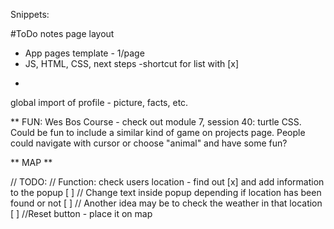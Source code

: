 Snippets:

#ToDo notes page layout

- App pages template - 1/page
- JS, HTML, CSS, next steps
  -shortcut for list with [x]

*

global import of profile - picture, facts, etc.

\*\* FUN: Wes Bos Course - check out module 7, session 40: turtle CSS. Could be fun to include a similar kind of game on projects page. People could navigate with cursor or choose "animal" and have some fun?

** MAP **

// TODO:
// Function: check users location - find out [x] and add information to the popup [ ]
// Change text inside popup depending if location has been found or not [ ]
// Another idea may be to check the weather in that location [ ]
//Reset button - place it on map
